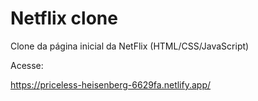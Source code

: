 # Netflix clone 

Clone da página inicial da NetFlix (HTML/CSS/JavaScript)

Acesse:

https://priceless-heisenberg-6629fa.netlify.app/
